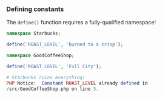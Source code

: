 ### Defining constants

The `define()` function requires a fully-qualified namespace!

```php
namespace Starbucks;

define('ROAST_LEVEL', 'burned to a crisp');
```
<!-- .element: class="fragment" -->

```php
namespace GoodCoffeeShop;

define('ROAST_LEVEL', 'Full City');
```
<!-- .element: class="fragment" -->

```php
# Starbucks ruins everything!
PHP Notice:  Constant ROAST_LEVEL already defined in
/src/GoodCoffeeShop.php on line 5.
```
<!-- .element: class="fragment" -->
